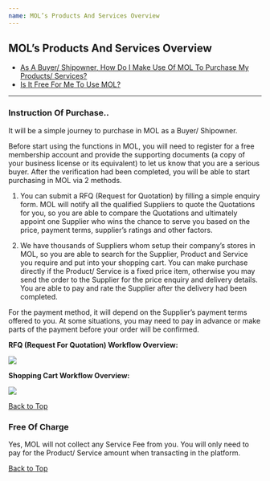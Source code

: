 ```yaml
---
name: MOL’s Products And Services Overview
---
```


## MOL’s Products And Services Overview

  * [As A Buyer/ Shipowner, How Do I Make Use Of MOL To Purchase My Products/ Services?](#instruction-of-purchase)
  * [Is It Free For Me To Use MOL?](#free-of-charge)

---

###  Instruction Of Purchase..

It will be a simple journey to purchase in MOL as a Buyer/ Shipowner. 

Before start using the functions in MOL, you will need to register for a free membership account and provide the supporting documents (a copy of your business license or its equivalent) to let us know that you are a serious buyer. After the verification had been completed, you will be able to start purchasing in MOL via 2 methods.

1.	You can submit a RFQ (Request for Quotation) by filling a simple enquiry form. MOL will notify all the qualified Suppliers to quote the Quotations for you, so you are able to compare the Quotations and ultimately appoint one Supplier who wins the chance to serve you based on the price, payment terms, supplier’s ratings and other factors. 

2.	We have thousands of Suppliers whom setup their company’s stores in MOL, so you are able to search for the Supplier, Product and Service you require and put into your shopping cart. You can make purchase directly if the Product/ Service is a fixed price item, otherwise you may send the order to the Supplier for the price enquiry and delivery details. You are able to pay and rate the Supplier after the delivery had been completed.  

For the payment method, it will depend on the Supplier’s payment terms offered to you. At some situations, you may need to pay in advance or make parts of the payment before your order will be confirmed.

**RFQ (Request For Quotation) Workflow Overview:**

![](https://bwec-file.oss-cn-hongkong.aliyuncs.com/cms/RFQ_Overview.png)

**Shopping Cart Workflow Overview:**

![](https://bwec-file.oss-cn-hongkong.aliyuncs.com/cms/Shopping_Cart_Overview.png)

  [Back to Top](mol_prod_ser_overview#)
  
### Free Of Charge

Yes, MOL will not collect any Service Fee from you. You will only need to pay for the Product/ Service amount when transacting in the platform.  

  [Back to Top](mol_prod_ser_overview#)
